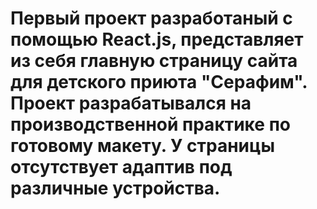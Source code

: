 # Первый проект разработаный с помощью React.js, представляет из себя главную страницу сайта для детского приюта "Серафим". Проект разрабатывался на производственной практике по готовому макету. У страницы отсутствует адаптив под различные устройства.
